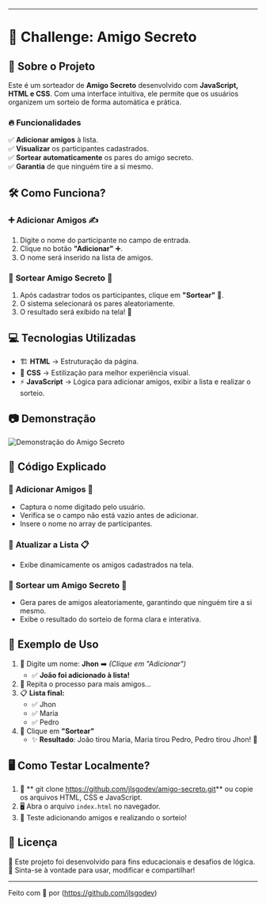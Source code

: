 

---

# 🎁 Challenge: Amigo Secreto  

## 📌 Sobre o Projeto  

Este é um sorteador de **Amigo Secreto** desenvolvido com **JavaScript, HTML e CSS**. Com uma interface intuitiva, ele permite que os usuários organizem um sorteio de forma automática e prática.  

### 🔥 **Funcionalidades**  

✅ **Adicionar amigos** à lista.  
✅ **Visualizar** os participantes cadastrados.  
✅ **Sortear automaticamente** os pares do amigo secreto.  
✅ **Garantia** de que ninguém tire a si mesmo.  


## 🛠️ Como Funciona?  

### ➕ **Adicionar Amigos** ✍️  
1. Digite o nome do participante no campo de entrada.  
2. Clique no botão **"Adicionar"** ➕.  
3. O nome será inserido na lista de amigos.  

### 🎲 **Sortear Amigo Secreto** 🔀  
1. Após cadastrar todos os participantes, clique em **"Sortear"** 🎰.  
2. O sistema selecionará os pares aleatoriamente.  
3. O resultado será exibido na tela! 🥳  

## 💻 Tecnologias Utilizadas  

- 🏗️ **HTML** → Estruturação da página.  
- 🎨 **CSS** → Estilização para melhor experiência visual.  
- ⚡ **JavaScript** → Lógica para adicionar amigos, exibir a lista e realizar o sorteio.  

## 📷 Demonstração  

![Demonstração do Amigo Secreto](#)  

## 📝 Código Explicado  

### 🔹 **Adicionar Amigos** 📝  
- Captura o nome digitado pelo usuário.  
- Verifica se o campo não está vazio antes de adicionar.  
- Insere o nome no array de participantes.  

### 🔹 **Atualizar a Lista** 📋  
- Exibe dinamicamente os amigos cadastrados na tela.  

### 🔹 **Sortear um Amigo Secreto** 🎯  
- Gera pares de amigos aleatoriamente, garantindo que ninguém tire a si mesmo.  
- Exibe o resultado do sorteio de forma clara e interativa.  

## 📌 Exemplo de Uso  

1. 📝 Digite um nome: **Jhon** ➡️ _(Clique em "Adicionar")_  
   - ✅ **João foi adicionado à lista!**  
2. 🔄 Repita o processo para mais amigos...  
3. 📋 **Lista final:**  
   - ✅ Jhon 
   - ✅ Maria  
   - ✅ Pedro  
4. 🎲 Clique em **"Sortear"**  
   - ✨ **Resultado**: João tirou Maria, Maria tirou Pedro, Pedro tirou Jhon! 🎉  

## 🖥️ Como Testar Localmente?  

1. 🔽 ** git clone https://github.com/jlsgodev/amigo-secreto.git** ou copie os arquivos HTML, CSS e JavaScript.  
2. 🖥️ Abra o arquivo `index.html` no navegador.  
3. 🚀 Teste adicionando amigos e realizando o sorteio!  

## 📜 Licença  

📝 Este projeto foi desenvolvido para fins educacionais e desafios de lógica.  
🎨 Sinta-se à vontade para usar, modificar e compartilhar!  

---  

Feito com 💙 por (https://github.com/jlsgodev)  



